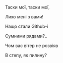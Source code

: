 ﻿Таски мої, таски мої,

Лихо мені з вами!

Нащо стали Github-i

Сумними рядами?..

Чом вас вітер не розвіяв

В степу, як пилину?


